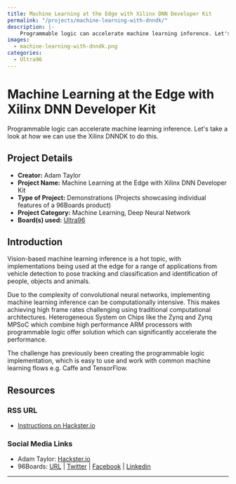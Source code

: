 ```yaml
---
title: Machine Learning at the Edge with Xilinx DNN Developer Kit
permalink: "/projects/machine-learning-with-dnndk/"
description: |-
    Programmable logic can accelerate machine learning inference. Let's take a look at how we can use the Xilinx DNNDK to do this.
images:
  - machine-learning-with-dnndk.png
categories:
  - Ultra96
---
```

# Machine Learning at the Edge with Xilinx DNN Developer Kit

Programmable logic can accelerate machine learning inference. Let's take a look at how we can use the Xilinx DNNDK to do this.

## Project Details

- **Creator:** Adam Taylor
- **Project Name:** Machine Learning at the Edge with Xilinx DNN Developer Kit
- **Type of Project:** Demonstrations (Projects showcasing individual features of a 96Boards product)
- **Project Category:** Machine Learning, Deep Neural Network
- **Board(s) used:** [Ultra96](https://www.96boards.org/product/ultra96/)


## Introduction

Vision-based machine learning inference is a hot topic, with implementations being used at the edge for a range of applications from vehicle detection to pose tracking and classification and identification of people, objects and animals.

Due to the complexity of convolutional neural networks, implementing machine learning inference can be computationally intensive. This makes achieving high frame rates challenging using traditional computational architectures. Heterogeneous System on Chips like the Zynq and Zynq MPSoC which combine high performance ARM processors with programmable logic offer solution which can significantly accelerate the performance.

The challenge has previously been creating the programmable logic implementation, which is easy to use and work with common machine learning flows e.g. Caffe and TensorFlow.


## Resources

### RSS URL

- [Instructions on Hackster.io](https://www.hackster.io/adam-taylor/machine-learning-at-the-edge-with-xilinx-dnn-developer-kit-68c672)

### Social Media Links

- Adam Taylor: [Hackster.io](https://www.hackster.io/adam-taylor)
- 96Boards: [URL](https://www.96boards.org/) &#124; [Twitter](https://twitter.com/96boards) &#124; [Facebook](https://www.facebook.com/96Boards) &#124; [Linkedin](https://www.linkedin.com/company/{{site.linkedin_username}}/)



***
